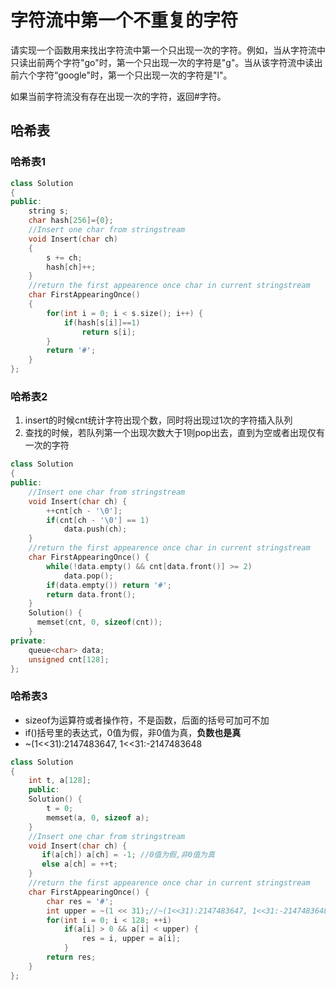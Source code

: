 # 字符流中第一个不重复的字符

请实现一个函数用来找出字符流中第一个只出现一次的字符。例如，当从字符流中只读出前两个字符"go"时，第一个只出现一次的字符是"g"。当从该字符流中读出前六个字符“google"时，第一个只出现一次的字符是"l"。

如果当前字符流没有存在出现一次的字符，返回#字符。

## 哈希表

### 哈希表1

```cpp
class Solution
{
public:
    string s;
    char hash[256]={0};
    //Insert one char from stringstream
    void Insert(char ch)
    {
        s += ch;
        hash[ch]++;
    }
    //return the first appearence once char in current stringstream
    char FirstAppearingOnce()
    {
        for(int i = 0; i < s.size(); i++) {
            if(hash[s[i]]==1)
                return s[i];
        }
        return '#';
    }
};
```

### 哈希表2

1. insert的时候cnt统计字符出现个数，同时将出现过1次的字符插入队列    
2. 查找的时候，若队列第一个出现次数大于1则pop出去，直到为空或者出现仅有一次的字符

```cpp
class Solution
{
public:
    //Insert one char from stringstream
    void Insert(char ch) {  
        ++cnt[ch - '\0'];
        if(cnt[ch - '\0'] == 1)
            data.push(ch);
    }
    //return the first appearence once char in current stringstream
    char FirstAppearingOnce() {
        while(!data.empty() && cnt[data.front()] >= 2) 
            data.pop();
        if(data.empty()) return '#';
        return data.front();
    }
    Solution() {
      memset(cnt, 0, sizeof(cnt));    
    }
private:
    queue<char> data;
    unsigned cnt[128];
};
```

### 哈希表3

- sizeof为运算符或者操作符，不是函数，后面的括号可加可不加  
- if()括号里的表达式，0值为假，非0值为真，**负数也是真**  
- ~(1<<31):2147483647, 1<<31:-2147483648

```cpp
class Solution
{
    int t, a[128];
    public:
    Solution() {
        t = 0;
        memset(a, 0, sizeof a); 
    }   
    //Insert one char from stringstream
    void Insert(char ch) {
       if(a[ch]) a[ch] = -1; //0值为假,非0值为真
       else a[ch] = ++t;
    }   
    //return the first appearence once char in current stringstream
    char FirstAppearingOnce() {
        char res = '#';
        int upper = ~(1 << 31);//~(1<<31):2147483647, 1<<31:-2147483648
        for(int i = 0; i < 128; ++i)
            if(a[i] > 0 && a[i] < upper) {
                res = i, upper = a[i];
            }
        return res;
    }
};
```

